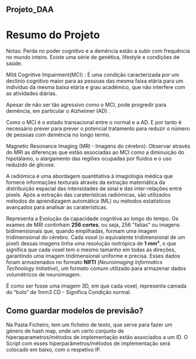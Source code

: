 ## Projeto_DAA

# Resumo do Projeto
Notas: Perda no poder cognitivo e a demência estão a subir com frequência no mundo inteiro. Existe uma série de genética, lifestyle e condições de saúde. 

Mild Cognitive Impairment(MCI) : É uma condição caracterizada por um declínio cognitivo maior para as pessoas das mesma faixa etária para um indivíduo da mesma baixa etária e grau académico, que não interfere com as atividades diárias. 

Apesar de não ser tão agressivo como o MCI, pode progredir para demência, em particular o Alzheimer (AD) . 

Como o MCI é o estado transacional entre o normal e a AD. E por tanto é necessário prever para prever o potencial tratamento para reduzir o número de pessoas com demência no longo termo. 

Magnetic Resonance Imaging (MRI - Imagens do cérebro): Observar através do MRI as diferenças que estão associadas ao MCI como a diminuição do hipotálamo, o alargamento das regiões ocupadas por fluidos e o uso reduzido de glicose. 

A radiómica é uma abordagem quantitativa à imagiologia médica que fornece informações texturais através da extração matemática da distribuição espacial das intensidades de sinal e das inter-relações entre pixels. Após a extração das caraterísticas radiómicas, são utilizados métodos de aprendizagem automática (ML) ou métodos estatísticos avançados para analisar as caraterísticas.

Representa a Evolução da capacidade cognitiva ao longo do tempo. 
Os exames de MRI continham **256 cortes**, ou seja, 256 "fatias" ou imagens bidimensionais que, quando empilhadas, formam uma imagem tridimensional do cérebro. Cada voxel (o equivalente tridimensional de um pixel) dessas imagens tinha uma resolução isotrópica de **1 mm³**, o que significa que cada voxel tem o mesmo tamanho em todas as direções, garantindo uma imagem tridimensional uniforme e precisa. Esses dados foram armazenados no formato **NIfTI** (*Neuroimaging Informatics Technology Initiative*), um formato comum utilizado para armazenar dados volumétricos de neuroimagem.

É como ser fosse uma imagem 3D, em que cada voxel, representa camada do “bolo” de 1mm3
CD - Significa Condição normal. 

## Como guardar modelos de previsão? 
Na Pasta Ficheiro, tem um ficheiro de texto, que serve para fazer um género de hash map, onde um certo conjunto de hiperaparametros/métodos de implementação estão associados a um ID. O Script com esses hiperparâmetros/métodos de implementação será colocado em baixo, com o respetivo IP. 